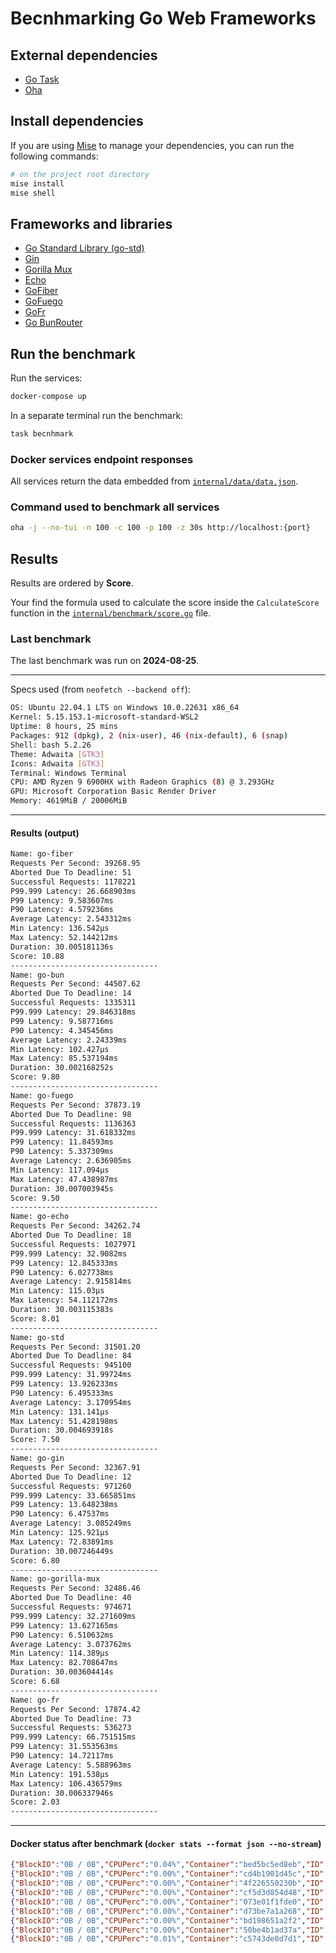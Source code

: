 # Becnhmarking Go Web Frameworks

## External dependencies

- [Go Task](https://taskfile.dev/)
- [Oha](https://github.com/hatoo/oha)

## Install dependencies

If you are using [Mise](https://mise.jdx.dev/) to manage your dependencies, you can run the following commands:

```bash
# on the project root directory
mise install
mise shell
```

## Frameworks and libraries

- [Go Standard Library (go-std)](https://github.com/golang/go)
- [Gin](https://github.com/gin-gonic/gin)
- [Gorilla Mux](https://github.com/gorilla/mux)
- [Echo](https://github.com/labstack/echo)
- [GoFiber](https://github.com/gofiber/fiber)
- [GoFuego](https://github.com/go-fuego/fuego)
- [GoFr](https://github.com/gofr-dev/gofr)
- [Go BunRouter](https://github.com/uptrace/bunrouter)

## Run the benchmark

Run the services:

```bash	
docker-compose up
```
In a separate terminal run the benchmark:

```bash	
task becnhmark
```

###  Docker services endpoint responses

All services return the data embedded from [`internal/data/data.json`](internal/data/data.json).

### Command used to benchmark all services

```bash
oha -j --no-tui -n 100 -c 100 -p 100 -z 30s http://localhost:{port}
```

## Results

Results are ordered by **Score**.

Your find the formula used to calculate the score inside the `CalculateScore` function in the [`internal/benchmark/score.go`](internal/benchmark/score.go) file.

### Last benchmark

The last benchmark was run on **2024-08-25**.

---
Specs used (from `neofetch --backend off`):

```bash
OS: Ubuntu 22.04.1 LTS on Windows 10.0.22631 x86_64
Kernel: 5.15.153.1-microsoft-standard-WSL2
Uptime: 8 hours, 25 mins
Packages: 912 (dpkg), 2 (nix-user), 46 (nix-default), 6 (snap)
Shell: bash 5.2.26
Theme: Adwaita [GTK3]
Icons: Adwaita [GTK3]
Terminal: Windows Terminal
CPU: AMD Ryzen 9 6900HX with Radeon Graphics (8) @ 3.293GHz
GPU: Microsoft Corporation Basic Render Driver
Memory: 4619MiB / 20006MiB
```

---

#### Results (output)

```bash
Name: go-fiber
Requests Per Second: 39268.95
Aborted Due To Deadline: 51
Successful Requests: 1178221
P99.999 Latency: 26.668903ms
P99 Latency: 9.583607ms
P90 Latency: 4.579236ms
Average Latency: 2.543312ms
Min Latency: 136.542µs
Max Latency: 52.144212ms
Duration: 30.005181136s
Score: 10.88
---------------------------------
Name: go-bun
Requests Per Second: 44507.62
Aborted Due To Deadline: 14
Successful Requests: 1335311
P99.999 Latency: 29.846318ms
P99 Latency: 9.587716ms
P90 Latency: 4.345456ms
Average Latency: 2.24339ms
Min Latency: 102.427µs
Max Latency: 85.537194ms
Duration: 30.002168252s
Score: 9.80
---------------------------------
Name: go-fuego
Requests Per Second: 37873.19
Aborted Due To Deadline: 98
Successful Requests: 1136363
P99.999 Latency: 31.618332ms
P99 Latency: 11.84593ms
P90 Latency: 5.337309ms
Average Latency: 2.636905ms
Min Latency: 117.094µs
Max Latency: 47.438987ms
Duration: 30.007003945s
Score: 9.50
---------------------------------
Name: go-echo
Requests Per Second: 34262.74
Aborted Due To Deadline: 18
Successful Requests: 1027971
P99.999 Latency: 32.9082ms
P99 Latency: 12.845333ms
P90 Latency: 6.027738ms
Average Latency: 2.915814ms
Min Latency: 115.03µs
Max Latency: 54.112172ms
Duration: 30.003115383s
Score: 8.01
---------------------------------
Name: go-std
Requests Per Second: 31501.20
Aborted Due To Deadline: 84
Successful Requests: 945100
P99.999 Latency: 31.99724ms
P99 Latency: 13.926233ms
P90 Latency: 6.495333ms
Average Latency: 3.170954ms
Min Latency: 131.141µs
Max Latency: 51.428198ms
Duration: 30.004693918s
Score: 7.50
---------------------------------
Name: go-gin
Requests Per Second: 32367.91
Aborted Due To Deadline: 12
Successful Requests: 971260
P99.999 Latency: 33.665851ms
P99 Latency: 13.648238ms
P90 Latency: 6.47537ms
Average Latency: 3.085249ms
Min Latency: 125.921µs
Max Latency: 72.83891ms
Duration: 30.007246449s
Score: 6.80
---------------------------------
Name: go-gorilla-mux
Requests Per Second: 32486.46
Aborted Due To Deadline: 40
Successful Requests: 974671
P99.999 Latency: 32.271609ms
P99 Latency: 13.627165ms
P90 Latency: 6.510632ms
Average Latency: 3.073762ms
Min Latency: 114.389µs
Max Latency: 82.708647ms
Duration: 30.003604414s
Score: 6.68
---------------------------------
Name: go-fr
Requests Per Second: 17874.42
Aborted Due To Deadline: 73
Successful Requests: 536273
P99.999 Latency: 66.751515ms
P99 Latency: 31.553563ms
P90 Latency: 14.72117ms
Average Latency: 5.588963ms
Min Latency: 191.538µs
Max Latency: 106.436579ms
Duration: 30.006337946s
Score: 2.03
---------------------------------

```


---

#### Docker status after benchmark (`docker stats --format json --no-stream`)


```json
{"BlockIO":"0B / 0B","CPUPerc":"0.04%","Container":"bed5bc5ed8eb","ID":"bed5bc5ed8eb","MemPerc":"0.05%","MemUsage":"9.207MiB / 19.54GiB","Name":"go-web-framework-benchmark-go-fiber-1","NetIO":"882MB / 18GB","PIDs":"23"}
{"BlockIO":"0B / 0B","CPUPerc":"0.00%","Container":"cd4b1901d45c","ID":"cd4b1901d45c","MemPerc":"0.07%","MemUsage":"13.12MiB / 19.54GiB","Name":"go-web-framework-benchmark-go-std-1","NetIO":"811MB / 16.5GB","PIDs":"24"}
{"BlockIO":"0B / 0B","CPUPerc":"0.00%","Container":"4f226550230b","ID":"4f226550230b","MemPerc":"0.07%","MemUsage":"13.7MiB / 19.54GiB","Name":"go-web-framework-benchmark-go-echo-1","NetIO":"748MB / 15.2GB","PIDs":"26"}
{"BlockIO":"0B / 0B","CPUPerc":"0.00%","Container":"cf5d3d854d48","ID":"cf5d3d854d48","MemPerc":"0.06%","MemUsage":"12.68MiB / 19.54GiB","Name":"go-web-framework-benchmark-go-fuego-1","NetIO":"819MB / 16.7GB","PIDs":"26"}
{"BlockIO":"0B / 0B","CPUPerc":"0.00%","Container":"073e01f1fde0","ID":"073e01f1fde0","MemPerc":"0.07%","MemUsage":"13.25MiB / 19.54GiB","Name":"go-web-framework-benchmark-go-gorilla-mux-1","NetIO":"719MB / 14.7GB","PIDs":"23"}
{"BlockIO":"0B / 0B","CPUPerc":"0.00%","Container":"d73be7a1a268","ID":"d73be7a1a268","MemPerc":"0.10%","MemUsage":"20.02MiB / 19.54GiB","Name":"go-web-framework-benchmark-go-fr-1","NetIO":"458MB / 9.78GB","PIDs":"23"}
{"BlockIO":"0B / 0B","CPUPerc":"0.00%","Container":"bd198651a2f2","ID":"bd198651a2f2","MemPerc":"0.06%","MemUsage":"11.03MiB / 19.54GiB","Name":"go-web-framework-benchmark-go-bun-1","NetIO":"883MB / 18.1GB","PIDs":"25"}
{"BlockIO":"0B / 0B","CPUPerc":"0.00%","Container":"50be4b1ad37a","ID":"50be4b1ad37a","MemPerc":"0.06%","MemUsage":"11.6MiB / 19.54GiB","Name":"go-web-framework-benchmark-go-gin-1","NetIO":"729MB / 14.9GB","PIDs":"24"}
{"BlockIO":"0B / 0B","CPUPerc":"0.01%","Container":"c5743de0d7d1","ID":"c5743de0d7d1","MemPerc":"0.08%","MemUsage":"16.21MiB / 19.54GiB","Name":"go-web-framework-benchmark-db-1","NetIO":"3.24kB / 0B","PIDs":"7"}
```